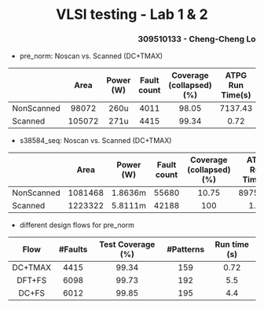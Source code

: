 <h1 align=center> VLSI testing - Lab 1 & 2 </h1>

<h3 align="right"> 309510133 - Cheng-Cheng Lo </h3>

* pre_norm: Noscan vs. Scanned (DC+TMAX)

|            |  Area  | Power (W) | Fault count | Coverage (collapsed) (%) | ATPG Run Time(s) | Pattern |
| ---------- | :----: | :-------: | :---------: | :----------------------: | :--------------: | :-----: |
| NonScanned | 98072  |   260u    |    4011     |          98.05           |     7137.43      |   279   |
| Scanned    | 105072 |   271u    |    4415     |          99.34           |       0.72       |   159   |

* s38584_seq: Noscan vs. Scanned (DC+TMAX)

|            |  Area   | Power (W) | Fault count | Coverage (collapsed) (%) | ATPG Run Time(s) | Pattern |
| ---------- | :-----: | :-------: | :---------: | :----------------------: | :--------------: | :-----: |
| NonScanned | 1081468 |  1.8636m  |    55680    |          10.75           |     89754.29     |    6    |
| Scanned    | 1223322 |  5.8111m  |    42188    |           100            |       1.32       |   136   |

* different design flows for pre_norm

|  Flow   | \#Faults | Test Coverage (%) | \#Patterns | Run time (s) |
| :-----: | :------: | :---------------: | :--------: | :----------: |
| DC+TMAX |   4415   |       99.34       |    159     |     0.72     |
| DFT+FS  |   6098   |       99.73       |    192     |     5.5      |
|  DC+FS  |   6012   |       99.85       |    195     |     4.4      |

